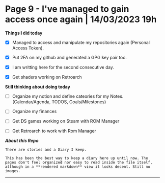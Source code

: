 # Page 9 - I've managed to gain access once again | 14/03/2023 19h

  **Things I did today**

  - [x] Managed to access and manipulate my repositories again (Personal Access Token).

  - [x] Put 2FA on my github and generated a GPG key pair too.

  - [x] I am writting here for the second consecutive day.

  - [x] Get shaders working on Retroarch

  **Still thinking about doing today**

  - [ ] Organize my notion and define cateories for my Notes. (Calendar/Agenda, TODOS, Goals/Milestones)

  - [ ] Organize my finances

  - [ ] Get DS games working on Steam with ROM Manager

  - [ ] Get Retroarch to work with Rom Manager

  ***About this Repo*** 

    There are stories and a Diary I keep.

    This has been the best way to keep a diary here up until now. The pages don't feel organized nor easy to read inside the file itself, although in a **rendered markdown** view it looks decent. Still no images.

---

